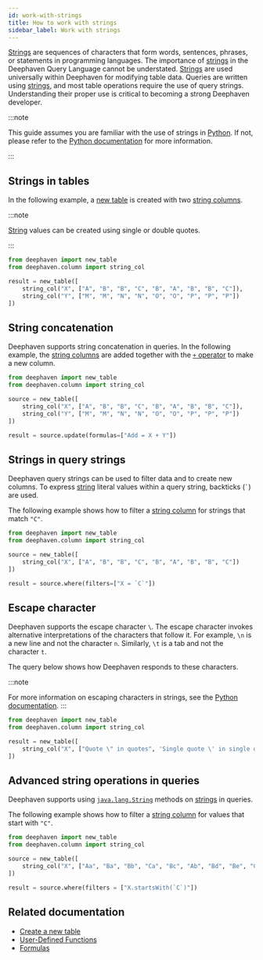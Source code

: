 ```yaml
---
id: work-with-strings
title: How to work with strings
sidebar_label: Work with strings
---
```


[Strings](../reference/query-language/types/strings.md) are sequences of characters that form words, sentences, phrases, or statements in programming languages. The importance of [strings](../reference/query-language/types/strings.md) in the Deephaven Query Language cannot be understated. [Strings](../reference/query-language/types/strings.md) are used universally within Deephaven for modifying table data. Queries are written using [strings](../reference/query-language/types/strings.md), and most table operations require the use of query strings. Understanding their proper use is critical to becoming a strong Deephaven developer.

:::note

This guide assumes you are familiar with the use of strings in [Python](https://docs.python.org/3/library/string.html). If not, please refer to the [Python documentation](https://docs.python.org/3/library/stdtypes.html#text-sequence-type-str) for more information.

:::

## Strings in tables

In the following example, a [new table](../reference/table-operations/create/newTable.md) is created with two [string columns](../reference/table-operations/create/stringCol.md).

:::note

[String](../reference/query-language/types/strings.md) values can be created using single or double quotes.

:::

```python
from deephaven import new_table
from deephaven.column import string_col

result = new_table([
    string_col("X", ["A", "B", "B", "C", "B", "A", "B", "B", "C"]),
    string_col("Y", ["M", "M", "N", "N", "O", "O", "P", "P", "P"])
])
```

## String concatenation

Deephaven supports string concatenation in queries. In the following example, the [string columns](../reference/table-operations/create/stringCol.md) are added together with the [`+` operator](../reference/query-language/formulas/operators.md) to make a new column.

```python order=source,result
from deephaven import new_table
from deephaven.column import string_col

source = new_table([
    string_col("X", ["A", "B", "B", "C", "B", "A", "B", "B", "C"]),
    string_col("Y", ["M", "M", "N", "N", "O", "O", "P", "P", "P"])
])

result = source.update(formulas=["Add = X + Y"])
```

## Strings in query strings

<!--TODO: add links to overview pages https://github.com/deephaven/deephaven.io/issues/474 and string reference https://github.com/deephaven/deephaven.io/issues/420 -->

Deephaven query strings can be used to filter data and to create new columns. To express [string](../reference/query-language/types/strings.md) literal values within a query string, backticks (`` ` ``) are used.

The following example shows how to filter a [string column](../reference/table-operations/create/stringCol.md) for strings that match `"C"`.

```python order=source,result
from deephaven import new_table
from deephaven.column import string_col

source = new_table([
    string_col("X", ["A", "B", "B", "C", "B", "A", "B", "B", "C"])
])

result = source.where(filters=["X = `C`"])
```

## Escape character

Deephaven supports the escape character `\`. The escape character invokes alternative interpretations of the characters that follow it. For example, `\n` is a new line and not the character `n`. Similarly, `\t` is a tab and not the character `t`.

The query below shows how Deephaven responds to these characters.

:::note

For more information on escaping characters in strings, see the [Python documentation](https://docs.python.org/3/reference/lexical_analysis.html#strings).
:::

```python
from deephaven import new_table
from deephaven.column import string_col

result = new_table([
    string_col("X", ["Quote \" in quotes", 'Single quote \' in single quotes', "Escaped slash \\", "New\nline", "Added\ttab"])
])
```

## Advanced string operations in queries

Deephaven supports using [`java.lang.String`](https://docs.oracle.com/javase/8/docs/api/java/lang/String.html) methods on [strings](../reference/query-language/types/strings.md) in queries.

The following example shows how to filter a [string column](../reference/table-operations/create/stringCol.md) for values that start with `"C"`.

```python order=source,result
from deephaven import new_table
from deephaven.column import string_col

source = new_table([
    string_col("X", ["Aa", "Ba", "Bb", "Ca", "Bc", "Ab", "Bd", "Be", "Cb"])
])

result = source.where(filters = ["X.startsWith(`C`)"])
```

## Related documentation

- [Create a new table](./new-table.md)
- [User-Defined Functions](../reference/query-language/formulas/user-defined-functions.md)
- [Formulas](../reference/query-language/formulas/formulas.md)
